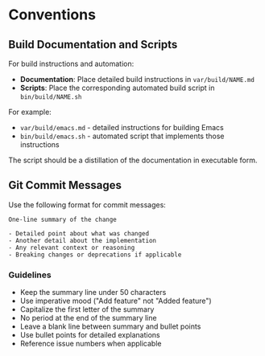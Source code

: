 # Conventions

## Build Documentation and Scripts

For build instructions and automation:

- **Documentation**: Place detailed build instructions in `var/build/NAME.md`
- **Scripts**: Place the corresponding automated build script in `bin/build/NAME.sh`

For example:
- `var/build/emacs.md` - detailed instructions for building Emacs
- `bin/build/emacs.sh` - automated script that implements those instructions

The script should be a distillation of the documentation in executable form.

## Git Commit Messages

Use the following format for commit messages:

```
One-line summary of the change

- Detailed point about what was changed
- Another detail about the implementation
- Any relevant context or reasoning
- Breaking changes or deprecations if applicable
```

### Guidelines

- Keep the summary line under 50 characters
- Use imperative mood ("Add feature" not "Added feature")
- Capitalize the first letter of the summary
- No period at the end of the summary line
- Leave a blank line between summary and bullet points
- Use bullet points for detailed explanations
- Reference issue numbers when applicable
